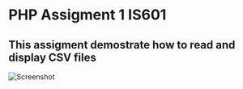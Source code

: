 # PHP Assigment 1 IS601

## This assigment demostrate how to read and display CSV files

![Screenshot](screenshot.png)

